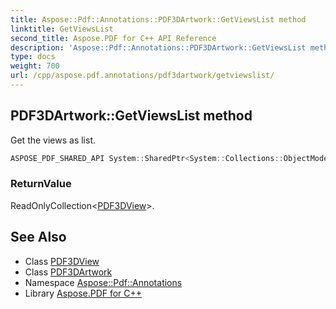 ```yaml
---
title: Aspose::Pdf::Annotations::PDF3DArtwork::GetViewsList method
linktitle: GetViewsList
second_title: Aspose.PDF for C++ API Reference
description: 'Aspose::Pdf::Annotations::PDF3DArtwork::GetViewsList method. Get the views as list in C++.'
type: docs
weight: 700
url: /cpp/aspose.pdf.annotations/pdf3dartwork/getviewslist/
---
```

## PDF3DArtwork::GetViewsList method


Get the views as list.

```cpp
ASPOSE_PDF_SHARED_API System::SharedPtr<System::Collections::ObjectModel::ReadOnlyCollection<System::SharedPtr<PDF3DView>>> Aspose::Pdf::Annotations::PDF3DArtwork::GetViewsList()
```


### ReturnValue

ReadOnlyCollection<[PDF3DView](../../pdf3dview/)>.

## See Also

* Class [PDF3DView](../../pdf3dview/)
* Class [PDF3DArtwork](../)
* Namespace [Aspose::Pdf::Annotations](../../)
* Library [Aspose.PDF for C++](../../../)
